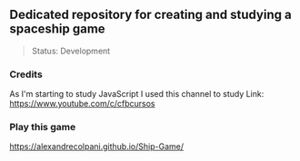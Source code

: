 ## Dedicated repository for creating and studying a spaceship game

> Status: Development

### Credits

As I'm starting to study JavaScript I used this channel to study
Link: https://www.youtube.com/c/cfbcursos 

### Play this game

https://alexandrecolpani.github.io/Ship-Game/
